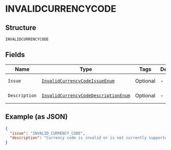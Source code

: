 
# INVALIDCURRENCYCODE

## Structure

`INVALIDCURRENCYCODE`

## Fields

| Name | Type | Tags | Description | Getter | Setter |
|  --- | --- | --- | --- | --- | --- |
| `Issue` | [`InvalidCurrencyCodeIssueEnum`](../../doc/models/invalid-currency-code-issue-enum.md) | Optional | - | InvalidCurrencyCodeIssueEnum getIssue() | setIssue(InvalidCurrencyCodeIssueEnum issue) |
| `Description` | [`InvalidCurrencyCodeDescriptionEnum`](../../doc/models/invalid-currency-code-description-enum.md) | Optional | - | InvalidCurrencyCodeDescriptionEnum getDescription() | setDescription(InvalidCurrencyCodeDescriptionEnum description) |

## Example (as JSON)

```json
{
  "issue": "INVALID_CURRENCY_CODE",
  "description": "Currency code is invalid or is not currently supported. Please refer https://developer.paypal.com/api/rest/reference/currency-codes/ for list of supported currency codes."
}
```


